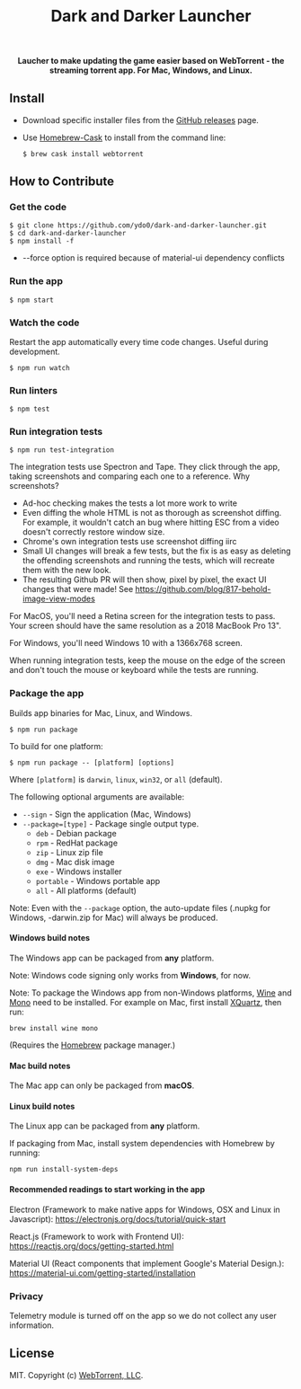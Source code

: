 <h1 align="center">
  <br>
  <br>
  Dark and Darker Launcher
  <br>
  <br>
</h1>

<h4 align="center">Laucher to make updating the game easier based on WebTorrent - the streaming torrent app. For Mac, Windows, and Linux.</h4>


## Install

-   Download specific installer files from the [GitHub releases](https://github.com/ydo0/dark-and-darker-launcher/releases) page.

-   Use [Homebrew-Cask](https://github.com/caskroom/homebrew-cask) to install from the command line:

    ```
    $ brew cask install webtorrent
    ```

## How to Contribute

### Get the code

```
$ git clone https://github.com/ydo0/dark-and-darker-launcher.git
$ cd dark-and-darker-launcher
$ npm install -f
```

- --force option is required because of material-ui dependency conflicts

### Run the app

```
$ npm start
```

### Watch the code

Restart the app automatically every time code changes. Useful during development.

```
$ npm run watch
```

### Run linters

```
$ npm test
```

### Run integration tests

```
$ npm run test-integration
```

The integration tests use Spectron and Tape. They click through the app, taking screenshots and
comparing each one to a reference. Why screenshots?

-   Ad-hoc checking makes the tests a lot more work to write
-   Even diffing the whole HTML is not as thorough as screenshot diffing. For example, it wouldn't
    catch an bug where hitting ESC from a video doesn't correctly restore window size.
-   Chrome's own integration tests use screenshot diffing iirc
-   Small UI changes will break a few tests, but the fix is as easy as deleting the offending
    screenshots and running the tests, which will recreate them with the new look.
-   The resulting Github PR will then show, pixel by pixel, the exact UI changes that were made! See
    https://github.com/blog/817-behold-image-view-modes

For MacOS, you'll need a Retina screen for the integration tests to pass. Your screen should have
the same resolution as a 2018 MacBook Pro 13".

For Windows, you'll need Windows 10 with a 1366x768 screen.

When running integration tests, keep the mouse on the edge of the screen and don't touch the mouse
or keyboard while the tests are running.

### Package the app

Builds app binaries for Mac, Linux, and Windows.

```
$ npm run package
```

To build for one platform:

```
$ npm run package -- [platform] [options]
```

Where `[platform]` is `darwin`, `linux`, `win32`, or `all` (default).

The following optional arguments are available:

-   `--sign` - Sign the application (Mac, Windows)
-   `--package=[type]` - Package single output type.
    -   `deb` - Debian package
    -   `rpm` - RedHat package
    -   `zip` - Linux zip file
    -   `dmg` - Mac disk image
    -   `exe` - Windows installer
    -   `portable` - Windows portable app
    -   `all` - All platforms (default)

Note: Even with the `--package` option, the auto-update files (.nupkg for Windows,
-darwin.zip for Mac) will always be produced.

#### Windows build notes

The Windows app can be packaged from **any** platform.

Note: Windows code signing only works from **Windows**, for now.

Note: To package the Windows app from non-Windows platforms,
[Wine](https://www.winehq.org/) and [Mono](https://www.mono-project.com/) need
to be installed. For example on Mac, first install
[XQuartz](http://www.xquartz.org/), then run:

```
brew install wine mono
```

(Requires the [Homebrew](http://brew.sh/) package manager.)

#### Mac build notes

The Mac app can only be packaged from **macOS**.

#### Linux build notes

The Linux app can be packaged from **any** platform.

If packaging from Mac, install system dependencies with Homebrew by running:

```
npm run install-system-deps
```

#### Recommended readings to start working in the app

Electron (Framework to make native apps for Windows, OSX and Linux in Javascript):
https://electronjs.org/docs/tutorial/quick-start

React.js (Framework to work with Frontend UI):
https://reactjs.org/docs/getting-started.html

Material UI (React components that implement Google's Material Design.):
https://material-ui.com/getting-started/installation

### Privacy

Telemetry module is turned off on the app so we do not collect any user information.

## License

MIT. Copyright (c) [WebTorrent, LLC](https://webtorrent.io).
